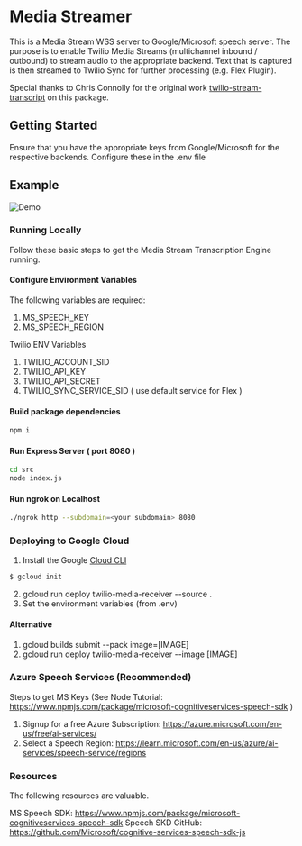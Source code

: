 # Media Streamer

This is a Media Stream WSS server to Google/Microsoft speech server. The purpose is to enable Twilio Media Streams (multichannel inbound / outbound) to stream audio to the appropriate backend. Text that is captured is then streamed to Twilio Sync for further processing (e.g. Flex Plugin).

Special thanks to Chris Connolly for the original work [twilio-stream-transcript](https://github.com/chaosloth/twilio-stream-transcript) on this package.

## Getting Started
Ensure that you have the appropriate keys from Google/Microsoft for the respective backends. Configure these in the .env file


## Example
![Demo](docs/example.jpg)

### Running Locally 
Follow these basic steps to get the Media Stream Transcription Engine running.

#### Configure Environment Variables
The following variables are required:

1. MS_SPEECH_KEY
2. MS_SPEECH_REGION

Twilio ENV Variables
1. TWILIO_ACCOUNT_SID
2. TWILIO_API_KEY
3. TWILIO_API_SECRET
4. TWILIO_SYNC_SERVICE_SID ( use default service for Flex )

#### Build package dependencies

```sh
npm i
```
#### Run Express Server ( port 8080 )

```sh
cd src
node index.js
```

#### Run ngrok on Localhost

```sh
./ngrok http --subdomain=<your subdomain> 8080
```

### Deploying to Google Cloud
1. Install the Google [Cloud CLI](https://cloud.google.com/sdk/docs/install)
```sh
$ gcloud init
```
2. gcloud run deploy twilio-media-receiver --source .
3. Set the environment variables (from .env)

#### Alternative
1. gcloud builds submit --pack image=[IMAGE]
2. gcloud run deploy twilio-media-receiver --image [IMAGE]


### Azure Speech Services (Recommended)
Steps to get MS Keys (See Node Tutorial:  https://www.npmjs.com/package/microsoft-cognitiveservices-speech-sdk )
1. Signup for a free Azure Subscription: https://azure.microsoft.com/en-us/free/ai-services/
2. Select a Speech Region: https://learn.microsoft.com/en-us/azure/ai-services/speech-service/regions


### Resources
The following resources are valuable.

MS Speech SDK: https://www.npmjs.com/package/microsoft-cognitiveservices-speech-sdk
Speech SKD GitHub: https://github.com/Microsoft/cognitive-services-speech-sdk-js


